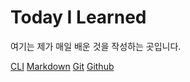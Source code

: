 # Today I Learned

여기는 제가 매일 배운 것을 작성하는 곳입니다.

[CLI](cli/)
[Markdown](markdown/)
[Git](git/)
[Github](github/)